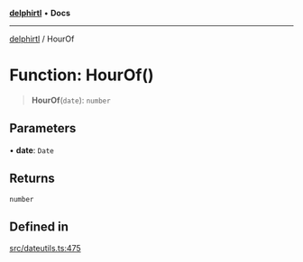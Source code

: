 [**delphirtl**](../README.md) • **Docs**

***

[delphirtl](../globals.md) / HourOf

# Function: HourOf()

> **HourOf**(`date`): `number`

## Parameters

• **date**: `Date`

## Returns

`number`

## Defined in

[src/dateutils.ts:475](https://github.com/chuacw/delphirtl/blob/1d6969b8a199060a984c4375d6be1f0ffa838be2/src/dateutils.ts#L475)
